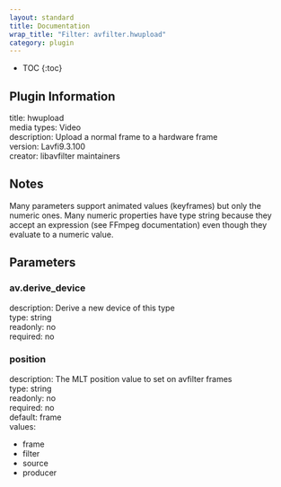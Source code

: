 ```yaml
---
layout: standard
title: Documentation
wrap_title: "Filter: avfilter.hwupload"
category: plugin
---
```

* TOC
{:toc}

## Plugin Information

title: hwupload  
media types:
Video  
description: Upload a normal frame to a hardware frame  
version: Lavfi9.3.100  
creator: libavfilter maintainers  

## Notes

Many parameters support animated values (keyframes) but only the numeric ones. Many numeric properties have type string because they accept an expression (see FFmpeg documentation) even though they evaluate to a numeric value.

## Parameters

### av.derive_device

  
description:
Derive a new device of this type  
type: string  
readonly: no  
required: no  

### position

  
description:
The MLT position value to set on avfilter frames  
type: string  
readonly: no  
required: no  
default: frame  
values:  

* frame
* filter
* source
* producer

